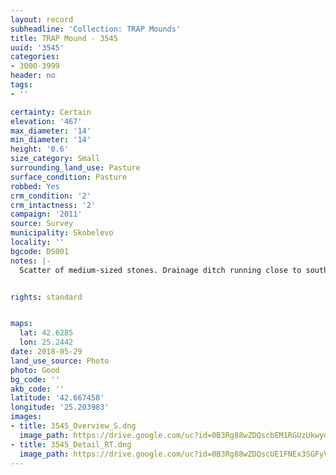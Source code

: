 ```yaml
---
layout: record
subheadline: 'Collection: TRAP Mounds'
title: TRAP Mound - 3545
uuid: '3545'
categories:
- 3000-3999
header: no
tags:
- ''

certainty: Certain
elevation: '467'
max_diameter: '14'
min_diameter: '14'
height: '0.6'
size_category: Small
surrounding_land_use: Pasture
surface_condition: Pasture
robbed: Yes
crm_condition: '2'
crm_intactness: '2'
campaign: '2011'
source: Survey
municipality: Skobelevo
locality: ''
bgcode: DS001
notes: |-
  Scatter of medium-sized stones. Drainage ditch running close to south-west side. Damaged by agricultual activity.


rights: standard


maps:
  lat: 42.6285
  lon: 25.2442
date: 2018-05-29
land_use_source: Photo
photo: Good
bg_code: ''
akb_code: ''
latitude: '42.667458'
longitude: '25.203983'
images:
- title: 3545_Overview_S.dng
  image_path: https://drive.google.com/uc?id=0B3Rg88wZDQscbEM1RGUzUkwydnM
- title: 3545_Detail_RT.dng
  image_path: https://drive.google.com/uc?id=0B3Rg88wZDQscUE1FNEx3SGFyVW8
---
```

